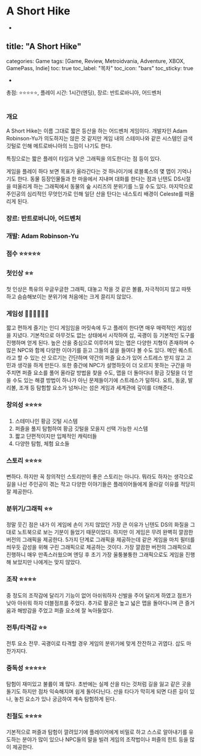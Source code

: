 # A Short Hike

-

## title: "A Short Hike"
categories: Game
tags: [Game, Review, Metroidvania, Adventure, XBOX, GamePass, Indie]
toc: true
toc_label: "목차"
toc_icon: "bars"
toc_sticky: true

-

총점: ⭐⭐⭐⭐⭐, 플레이 시간: 1시간(엔딩), 장르: 반트로바니아, 어드벤처

![]()

### 개요

A Short Hike는 이름 그대로 짧은 등산을 하는 어드벤처 게임이다. 개발자인 Adam Robinson-Yu가 의도하지는 않은 것 같지만 게임 내의 스테미나와 같은 시스템인 금색 깃털로 인해 메트로바니아의 느낌이 나기도 한다.

특징으로는 짧은 플레이 타임과 낮은 그래픽을 의도한다는 점 등이 있다.

게임을 플레이 하다 보면 목표가 올라간다는 것 하나이기에 로블록스의 몇 맵이 기억나기도 한다. 동물 등장인물들과 한 마을에서 지내며 대화를 한다는 점과 닌텐도 DS시절을 떠올리게 하는 그래픽에서 동물의 숲 시리즈의 분위기를 느낄 수도 있다. 마지막으로 주인공의 심리적인 무엇인가로 인해 일단 산을 탄다는 내스토리 배경이 Celeste를 떠올리게 된다.

### 장르: 반트로바니아, 어드벤처

### 개발: Adam Robinson-Yu

### 점수 ⭐⭐⭐⭐⭐

### 첫인상 ⭐⭐

첫 인상은 특유의 우글우글한 그래픽, 대놓고 작을 것 같은 볼륨, 자극적이지 않고 따뜻하고 슴슴해보이는 분위기에 처음에는 크게 끌리지 않았다.

### 게임성 💎💎💎💎💎💎

짧고 편하게 즐기는 인디 게임임을 머릿속에 두고 플레이 한다면 매우 매력적인 게임성을 지녔다. 기본적으로 아무것도 없는 상태에서 시작하여 삽, 곡괭이 등 기본적인 도구를 진행하며 얻게 된다. 높은 산을 중심으로 이루어져 있는 맵은 다양한 지형이 존재하며 수많은 NPC와 함께 다양한 이야기를 듣고 그들의 삶을 들여다 볼 수도 있다. 메인 퀘스트라고 할 수 있는 산 오르기는 간단하며 약간의 퍼즐 요소가 있어 스트레스 받지 않고 고민과 생각을 하게 만든다. 또한 중간에 NPC가 설명하듯이 더 오르지 못하는 구간을 마주치면 퍼즐 요소를 풀어 올라갈 방법을 찾을 수도, 맵을 더 돌아다녀 황금 깃털을 더 얻을 수도 있는 해결 방법이 하나가 아닌 문제들이기에 스트레스가 덜하다. 요트, 동굴, 발리볼, 조개 등 탐험할 요소가 넘쳐나는 섬은 게임과 세계관에 깊이를 더해준다.

### 창의성 ⭐⭐⭐⭐

1. 스테미나인 황금 깃털 시스템
2. 퍼즐을 풀지 탐험하여 황금 깃털을 모을지 선택 가능한 시스템
3. 짧고 단편적이지만 입체적인 캐릭터들
4. 다양한 탐험, 체험 요소들

### 스토리 ⭐⭐⭐⭐

뻔하다. 하지만 꼭 창의적인 스토리만이 좋은 스토리는 아니다. 뭐라도 하자는 생각으로 길을 나선 주인공이 겪는 작고 다양한 이야기들은 플레이어들에게 올라갈 이유를 적당히 잘 제공한다.

### 분위기/그래픽 ⭐⭐

정말 웃긴 점은 내가 이 게임에 손이 가지 않았던 가장 큰 이유가 닌텐도 DS의 화질을 그대로 노트북으로 보는 기분이 들었기 때문이었다. 하지만 이 게임은 무려 완벽히 깔끔한 버전의 그래픽을 제공한다. 5가지 단계로 그래픽을 제공하는데 같은 게임을 마치 필터를 씌우듯 감성을 위해 구린 그래픽으로 제공하는 것이다. 가장 깔끔한 버전의 그래픽으로 진행하니 매우 만족스러웠으며 엔딩 후 초기 가장 울퉁불퉁한 그래픽으로도 게임을 진행해 보았지만 나에게는 맞지 않았다.

### 조작 ⭐⭐⭐⭐

중 정도의 조작감에 달리기 기능이 없어 아쉬워하자 신발을 주어 달리게 하였고 점프가 낮아 아쉬워 하자 더블점프를 주었다. 추가로 활공은 높고 넓은 맵을 돌아다니며 큰 즐거움과 해방감을 주었고 퍼즐 요소에 잘 녹아들었다. 

### 전투/타격감 ⭐⭐

전투 요소 전무. 곡괭이로 타격할 경우 게임의 분위기에 맞게 잔잔하고 귀엽다. 삽도 마찬가지다.

### 중독성 ⭐⭐⭐⭐⭐

탐험이 재미있고 불륨이 꽤 많다. 초반에는 실제 산을 타는 것처럼 길을 잃고 같은 곳을 돌기도 하지만 점차 익숙해지며 쉽게 돌아다닌다. 산을 타다가 막히게 되면 다른 길이 있나, 놓친 요소가 있나 궁금하여 계속 탐험하게 된다.

### 친절도 ⭐⭐⭐⭐

기본적으로 퍼즐과 탐험이 깔려있기에 플레이어에게 비밀로 하고 스스로 알아내기를 유도하는 분야가 많이 있으나 NPC들의 말을 빌려 게임의 조작법이나 퍼즐의 힌트 등을 많이 제공한다.